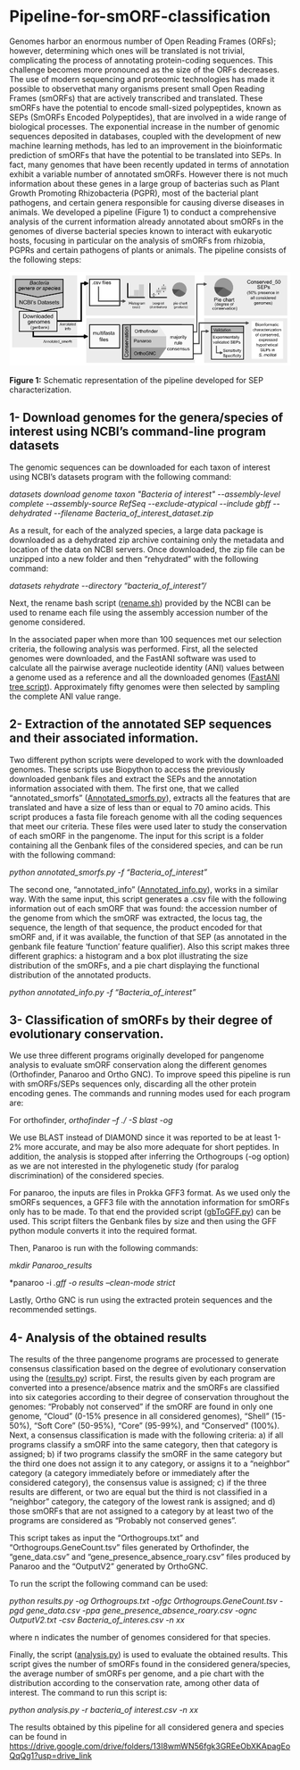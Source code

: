 # Pipeline-for-smORF-classification

Genomes harbor an enormous number of Open Reading Frames (ORFs); however, determining which ones will be translated is not trivial, complicating the process of annotating protein-coding sequences. This challenge becomes more pronounced as the size of the ORFs decreases. The use of modern sequencing and proteomic technologies has made it possible to observethat many organisms present small Open Reading Frames (smORFs) that are actively transcribed and translated. These smORFs have the potential to encode small-sized polypeptides, known as SEPs (SmORFs Encoded Polypeptides), that are involved in a wide range of biological processes. 
The exponential increase in the number of genomic sequences deposited in databases, coupled with the development of new machine learning methods, has led to an improvement in the bioinformatic prediction of smORFs that have the potential to be translated into SEPs. In fact, many genomes that have been recently updated in terms of annotation exhibit a variable number of annotated smORFs. However there is not much information about these genes in a large group of bacterias such as Plant Growth Promoting Rhizobacteria (PGPR), most of the bacterial plant pathogens, and certain genera responsible for causing diverse diseases in animals.
We developed a pipeline (Figure 1) to conduct a comprehensive analysis of the current information already annotated about smORFs in the genomes of diverse bacterial species known to interact with eukaryotic hosts, focusing in particular on the analysis of smORFs from rhizobia, PGPRs and certain pathogens of plants or animals. The pipeline consists of the following steps:

![Schematic representation of the pipeline developed for SEP characterization.](https://raw.githubusercontent.com/GonzaloMartinZapata/Pipeline-for-smORF-classification-/main/Fig1.png)

**Figure 1:** Schematic representation of the pipeline developed for SEP characterization.

## 1- Download genomes for the genera/species of interest using NCBI’s command-line program datasets

The genomic sequences can be downloaded for each taxon of interest using NCBI’s datasets program with the following command:

*datasets download genome taxon "Bacteria of interest" --assembly-level complete --assembly-source RefSeq --exclude-atypical --include gbff --dehydrated --filename Bacteria_of_interest_dataset.zip*

As a result, for each of the analyzed species, a large data package is downloaded as a dehydrated zip archive containing only the metadata and location of the data on NCBI servers. Once downloaded, the zip file can be unzipped into a new folder and then “rehydrated” with the following command:

*datasets rehydrate --directory “bacteria_of_interest”/*

Next, the rename bash script ([rename.sh](rename.sh.txt)) provided by the NCBI can be used to rename each file using the assembly accession number of the genome considered.

In the associated paper when more than 100 sequences met our selection criteria, the following analysis was performed. First, all the selected genomes were downloaded, and the FastANI software was used to calculate all the pairwise average nucleotide identity (ANI) values between a genome used as a reference and all the downloaded genomes ([FastANI tree script](Get_genomes_and_make_fastani_tree.ipynb)). Approximately fifty genomes were then selected by sampling the complete ANI value range.

## 2- Extraction of the annotated SEP sequences and their associated information.

Two different python scripts were developed to work with the downloaded genomes. These scripts use Biopython to access the previously downloaded genbank files and extract the SEPs and the annotation information associated with them. The first one, that we called “annotated_smorfs” ([Annotated_smorfs.py](annotated_smorfs.py)), extracts all the features that are translated and have a size of less than or equal to 70 amino acids. This script produces a fasta file foreach genome with all the coding sequences that meet our criteria. These files were used later to study the conservation of each smORF in the pangenome. The input for this script is a folder containing all the Genbank files of the considered species, and can be run with the following command:

*python annotated_smorfs.py -f “Bacteria_of_interest”*

The second one, “annotated_info” ([Annotated_info.py](annotated_info.py)), works in a similar way. With the same input, this script generates a .csv file with the following information out of each smORF that was found: the accession number of the genome from which the smORF was extracted, the locus tag, the sequence, the length of that sequence, the product encoded for that smORF and, if it was available, the function of that SEP (as annotated in the genbank file feature ‘function’ feature qualifier).  Also this script makes three different graphics: a histogram and a box plot illustrating the size distribution of the smORFs, and a pie chart displaying the functional distribution of the annotated products.

*python annotated_info.py -f “Bacteria_of_interest”*

## 3- Classification of smORFs by their degree of evolutionary conservation.

We use three different programs originally developed for pangenome analysis to evaluate smORF conservation along the different genomes (Orthofinder, Panaroo and Ortho GNC). To improve speed this pipeline is run with smORFs/SEPs sequences only, discarding all the other protein encoding genes. The commands and running modes used for each program are:

For orthofinder,  *orthofinder  –f ./ -S blast -og*

We use BLAST instead of DIAMOND since it was reported to be at least 1-2% more accurate, and may be also more adequate for short peptides. In addition, the analysis is stopped after inferring the Orthogroups (-og option) as we are not interested in the phylogenetic study (for paralog discrimination) of the considered species.

For panaroo, the inputs are files in Prokka GFF3 format. As we used only the smORFs sequences, a GFF3 file with the annotation information for smORFs only has to be made. To that end the provided script ([gbToGFF.py](gbToGFF.py)) can be used. This script filters the Genbank files by size and then using the GFF python module converts it into the required format. 

Then, Panaroo is run with the following commands:

*mkdir Panaroo_results*

*panaroo -i *.gff -o results –clean-mode strict*

Lastly, Ortho GNC is run using the extracted protein sequences and the recommended settings.  

## 4- Analysis of the obtained results

The results of the three pangenome programs are processed to generate consensus classification based on the degree of evolutionary conservation using the ([results.py](results.py)) script. First, the results given by each program are converted into a presence/absence matrix and the smORFs are classified into six categories according to their degree of conservation throughout the genomes: “Probably not conserved” if the smORF are found in only one genome, “Cloud” (0-15% presence in all considered genomes), “Shell” (15-50%), “Soft Core” (50-95%), “Core” (95-99%), and “Conserved” (100%). Next, a consensus classification is made with the following criteria: a) if all programs classify a smORF into the same category, then that category is assigned; b) if two programs classify the smORF in the same category but the third one does not assign it to any category, or assigns it to a “neighbor” category (a category immediately before or immediately after the considered category), the consensus value is assigned; c) if the three results are different, or two are equal but the third is not classified in a “neighbor” category, the category of the lowest rank is assigned; and d) those smORFs that are not assigned to a category by at least two of the programs are considered as “Probably not conserved genes”. 

This script takes as input the “Orthogroups.txt” and “Orthogroups.GeneCount.tsv” files generated by Orthofinder, the “gene_data.csv” and “gene_presence_absence_roary.csv” files produced by Panaroo and the “OutputV2” generated by OrthoGNC. 

To run the script the following command can be used:

*python results.py -og Orthogroups.txt -ofgc Orthogroups.GeneCount.tsv -pgd gene_data.csv -ppa gene_presence_absence_roary.csv -ognc OutputV2.txt -csv Bacteria_of_interes.csv -n xx*

where n indicates the number of genomes considered for that species. 

Finally, the script ([analysis.py](analysis.py)) is used to evaluate the obtained results. This script gives the number of smORFs found in the considered genera/species, the average number of smORFs per genome, and a pie chart with the distribution according to the conservation rate, among other data of interest. The command to run this script is:


*python analysis.py -r bacteria_of interest.csv -n xx*

The results obtained by this pipeline for all considered genera and species can be found in https://drive.google.com/drive/folders/13I8wmWN56fgk3GREeObXKApagEoQqQg1?usp=drive_link


